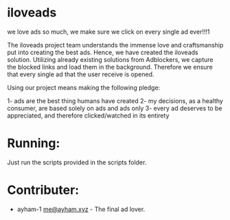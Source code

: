 # iloveads
we love ads so much, we make sure we click on every single ad ever!!!1

The iloveads project team understands the immense love and craftsmanship put
into creating the best ads. Hence, we have created the iloveads solution. 
Utilizing already existing solutions from Adblockers, we capture the blocked
links and load them in the background. Therefore we ensure that every single ad
that the user receive is opened.

Using our project means making the following pledge:

1- ads are the best thing humans have created
2- my decisions, as a healthy consumer, are based solely on ads and ads only
3- every ad deserves to be appreciated, and therefore clicked/watched in its
entirety

# Running:

Just run the scripts provided in the scripts folder.


# Contributer:

- ayham-1 <me@ayham.xyz> - The final ad lover.
